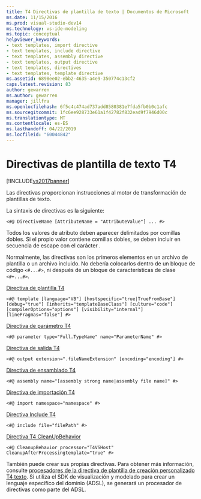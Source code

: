 ```yaml
---
title: T4 Directivas de plantilla de texto | Documentos de Microsoft
ms.date: 11/15/2016
ms.prod: visual-studio-dev14
ms.technology: vs-ide-modeling
ms.topic: conceptual
helpviewer_keywords:
- text templates, import directive
- text templates, include directive
- text templates, assembly directive
- text templates, output directive
- text templates, directives
- text templates, template directive
ms.assetid: 6898ee02-ebb2-4635-a4e9-350774c13cf2
caps.latest.revision: 83
author: gewarren
ms.author: gewarren
manager: jillfra
ms.openlocfilehash: 6f5c4c474ad737add8580381e7fda5fb0b0c1afc
ms.sourcegitcommit: 1fc6ee928733e61a1f42782f832ead9f7946d00c
ms.translationtype: MT
ms.contentlocale: es-ES
ms.lasthandoff: 04/22/2019
ms.locfileid: "60044842"
---
```

# <a name="t4-text-template-directives"></a>Directivas de plantilla de texto T4
[!INCLUDE[vs2017banner](../includes/vs2017banner.md)]

Las directivas proporcionan instrucciones al motor de transformación de plantillas de texto.  
  
 La sintaxis de directivas es la siguiente:  
  
```  
<#@ DirectiveName [AttributeName = "AttributeValue"] ... #>  
```  
  
 Todos los valores de atributo deben aparecer delimitados por comillas dobles. Si el propio valor contiene comillas dobles, se deben incluir en secuencia de escape con el carácter \.  
  
 Normalmente, las directivas son los primeros elementos en un archivo de plantilla o un archivo incluido. No debería colocarlos dentro de un bloque de código `<#...#>`, ni después de un bloque de características de clase `<#+...#>`.  
  
 [Directiva de plantilla T4](../modeling/t4-template-directive.md)  

```  
<#@ template [language="VB"] [hostspecific="true|TrueFromBase"] [debug="true"] [inherits="templateBaseClass"] [culture="code"] [compilerOptions="options"] [visibility="internal"] [linePragmas="false"] #>  
```  
  
 [Directiva de parámetro T4](../modeling/t4-parameter-directive.md)  

```  
<#@ parameter type="Full.TypeName" name="ParameterName" #>  
```  
  
 [Directiva de salida T4](../modeling/t4-output-directive.md)  

```  
<#@ output extension=".fileNameExtension" [encoding="encoding"] #>  
```  
  
 [Directiva de ensamblado T4](../modeling/t4-assembly-directive.md)  

```  
<#@ assembly name="[assembly strong name|assembly file name]" #>  
```  
  
 [Directiva de importación T4](../modeling/t4-import-directive.md)  

```  
<#@ import namespace="namespace" #>  
```  
  
 [Directiva Include T4](../modeling/t4-include-directive.md)  

```  
<#@ include file="filePath" #>  
```  
  
 [Directiva T4 CleanUpBehavior](../modeling/t4-cleanupbehavior-directive.md)  

```  
<#@ CleanupBehavior processor="T4VSHost" CleanupAfterProcessingtemplate="true" #>  
```  
  
 También puede crear sus propias directivas. Para obtener más información, consulte [procesadores de la directiva de plantilla de creación personalizado T4 texto](../modeling/creating-custom-t4-text-template-directive-processors.md). Si utiliza el SDK de visualización y modelado para crear un lenguaje específico del dominio (ADSL), se generará un procesador de directivas como parte del ADSL.
